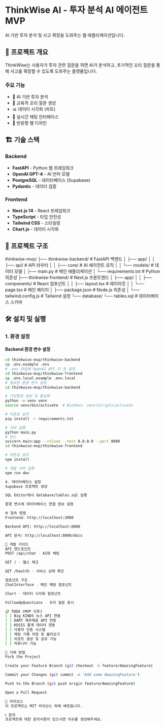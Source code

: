 # ThinkWise AI - 투자 분석 AI 에이전트 MVP

AI 기반 투자 분석 및 사고 확장을 도와주는 웹 애플리케이션입니다.

## 🚀 프로젝트 개요

ThinkWise는 사용자가 투자 관련 질문을 하면 AI가 분석하고, 추가적인 꼬리 질문을 통해 사고를 확장할 수 있도록 도와주는 플랫폼입니다.

### 주요 기능
- 🤖 AI 기반 투자 분석
- 💭 교육적 꼬리 질문 생성
- 📊 데이터 시각화 (차트)
- 💬 실시간 채팅 인터페이스
- 📱 반응형 웹 디자인

## 🏗️ 기술 스택

### Backend
- **FastAPI** - Python 웹 프레임워크
- **OpenAI GPT-4** - AI 언어 모델
- **PostgreSQL** - 데이터베이스 (Supabase)
- **Pydantic** - 데이터 검증

### Frontend
- **Next.js 14** - React 프레임워크
- **TypeScript** - 타입 안전성
- **Tailwind CSS** - 스타일링
- **Chart.js** - 데이터 시각화

## 📁 프로젝트 구조
thinkwise-mvp/
├── thinkwise-backend/          # FastAPI 백엔드
│   ├── app/
│   │   ├── api/               # API 라우터
│   │   ├── core/              # AI 에이전트 로직
│   │   └── models/            # 데이터 모델
│   ├── main.py                # 메인 애플리케이션
│   └── requirements.txt       # Python 의존성
├── thinkwise-frontend/         # Next.js 프론트엔드
│   ├── app/
│   │   ├── components/        # React 컴포넌트
│   │   ├── layout.tsx         # 레이아웃
│   │   └── page.tsx           # 메인 페이지
│   ├── package.json           # Node.js 의존성
│   └── tailwind.config.js     # Tailwind 설정
└── database/
└── tables.sql             # 데이터베이스 스키마

## 🛠️ 설치 및 실행

### 1. 환경 설정

#### Backend 환경 변수 설정
```bash
cd thinkwise-mvp/thinkwise-backend
cp .env.example .env
# .env 파일에 OpenAI API 키 등 설정
cd thinkwise-mvp/thinkwise-frontend
cp .env.local.example .env.local
# 필요한 환경 변수 설정
cd thinkwise-mvp/thinkwise-backend

# 가상환경 생성 및 활성화
python -m venv venv
source venv/bin/activate  # Windows: venv\Scripts\activate

# 의존성 설치
pip install -r requirements.txt

# 서버 실행
python main.py
# 또는
uvicorn main:app --reload --host 0.0.0.0 --port 8000
cd thinkwise-mvp/thinkwise-frontend

# 의존성 설치
npm install

# 개발 서버 실행
npm run dev

4. 데이터베이스 설정
Supabase 프로젝트 생성

SQL Editor에서 database/tables.sql 실행

환경 변수에 데이터베이스 연결 정보 설정

🌐 접속 방법
Frontend: http://localhost:3000

Backend API: http://localhost:8000

API 문서: http://localhost:8000/docs

🔧 개발 가이드
API 엔드포인트
POST /api/chat - AI와 채팅

GET / - 헬스 체크

GET /health - 서비스 상태 확인

컴포넌트 구조
ChatInterface - 메인 채팅 컴포넌트

Chart - 데이터 시각화 컴포넌트

FollowUpQuestions - 꼬리 질문 표시

📋 TODO (MVP 이후)
[ ] Big KINDS 뉴스 API 연동
[ ] DART 재무제표 API 연동
[ ] KOSIS 통계 데이터 연동
[ ] 사용자 인증 시스템
[ ] 채팅 기록 저장 및 불러오기
[ ] 리포트 생성 및 공유 기능
[ ] 커뮤니티 기능

🤝 기여 방법
Fork the Project

Create your Feature Branch (git checkout -b feature/AmazingFeature)

Commit your Changes (git commit -m 'Add some AmazingFeature')

Push to the Branch (git push origin feature/AmazingFeature)

Open a Pull Request

📄 라이선스
이 프로젝트는 MIT 라이선스 하에 배포됩니다.

📞 문의
프로젝트에 대한 문의사항이 있으시면 이슈를 생성해주세요.